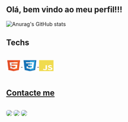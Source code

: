 ## Olá, bem vindo ao meu perfil!!!



 ![Anurag's GitHub stats](https://github-readme-stats.vercel.app/api?username=JuniorVentura23&show_icons=true&theme=radical)


## Techs
<div align="center">
  <a href="https://github.com/JuniorVentura23">
</div>

<div style="display: inline_block"><br>  
  <img align="center" alt="Jr-HTML" height="30" width="40" src="https://raw.githubusercontent.com/devicons/devicon/master/icons/html5/html5-original.svg">
  <img align="center" alt="Jr-CSS" height="30" width="40" src="https://raw.githubusercontent.com/devicons/devicon/master/icons/css3/css3-original.svg">  
  <img align="center" alt="Jr-Js" height="30" width="40" src="https://raw.githubusercontent.com/devicons/devicon/master/icons/javascript/javascript-plain.svg">  
</div><br/>
  
## Contacte me 
<div><br/>    	
 <a href="https://discord.com/channels/@me" target="_blank"><img style="border-radius:5px" src="https://img.shields.io/badge/Discord-7289DA?style=for-the-badge&logo=discord&logoColor=white" target="_blank"></a> 
  <a href = "mailto:jrcori@gmail.com"><img style="border-radius:5px" src="https://img.shields.io/badge/Gmail-D14836?style=for-the-badge&logo=gmail&logoColor=white" target="_blank"></a>
  <a href="https://www.linkedin.com/in/luis-ventura-junior" target="_blank"><img style="border-radius:5px" src="https://img.shields.io/badge/-LinkedIn-%230077B5?style=for-the-badge&logo=linkedin&logoColor=white" target="_blank"></a> 
  
</div>
